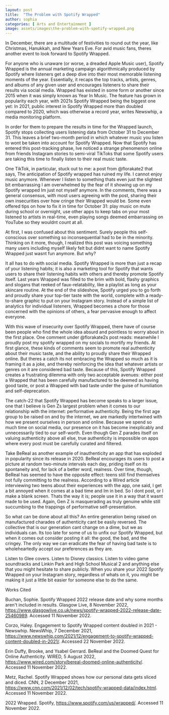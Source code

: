 ```yaml
---
layout: post
title:  "The Problem with Spotify Wrapped"
author: sophia
categories: [ Arts and Entertainment ]
image: assets/images\the-problem-with-spotify-wrapped.png
---
```


In December, there are a multitude of festivities to round out the year, like Christmas, Hanukkah, and  New Years Eve. For avid music fans, theres another event to look forward to  Spotify Wrapped. 

For anyone who is unaware (or worse, a dreaded Apple Music user), Spotify Wrapped is the annual marketing campaign algorithmically produced by Spotify where listeners get a deep dive into their most memorable listening moments of the year. Essentially, it recaps the top tracks, artists, genres, and albums of any given user and encourages listeners to share their results via social media. Wrapped has existed in some form or another since 2015 when it was simply known as Year In Music. The feature has grown in popularity each year, with 2021s Spotify Wrapped being the biggest one yet: In 2021, public interest in Spotify Wrapped more than doubled compared to 2020, which was otherwise a record year, writes Newswhip, a media monitoring platform.

In order for them to prepare the results in time for the Wrapped launch, Spotify stops collecting users listening data from October 31 to December 31. This leaves a brief two-month period in which whatever music you listen to wont be taken into account for Spotify Wrapped. Now that Spotify has entered this post-tracking phase, Ive noticed a strange phenomenon online  from friends Instagram stories to semi-viral TikToks  that some Spotify users are taking this time to finally listen to their real music taste. 

One TikTok, in particular, stuck out to me: a post from @florakate2 that says, The anticipation of Spotify wrapped has ruined my life. I cannot enjoy music anymore. Whenever I listen to something thats even just the slightest bit embarrassing I am overwhelmed by the fear of it showing up on my Spotify wrapped  Im just not myself anymore. In the comments, there was a general consensus, with most users agreeing with the post, sharing their own insecurities over how cringe their Wrapped would be. Some even offered tips on how to fix it in time for October 31: play music on mute during school or overnight, use other apps to keep tabs on your most listened to artists in real-time, even playing songs deemed embarrassing on YouTube so they wouldnt count at all.

At first, I was confused about this sentiment. Surely people this self-conscious over something so inconsequential had to be in the minority. Thinking on it more, though, I realized this post was voicing something many users including myself likely felt but didnt want to name  Spotify Wrapped just wasnt fun anymore. But why?

It all has to do with social media. Spotify Wrapped is more than just a recap of your listening habits; it is also a marketing tool for Spotify that wants users to share their listening habits with others and thereby promote Spotify itself. Last years Wrapped was filled to the brim with bold, flashy graphics and slogans that reeked of faux-relatability, like a playlist as long as your skincare routine. At the end of the slideshow, Spotify urged you to go forth and proudly share your top-tier taste with the world, complete with a ready-to-share graphic to put on your Instagram story. Instead of a simple list of analytics for individual listeners, Wrapped becomes a chore for those concerned with the opinions of others, a fear pervasive enough to affect everyone.

With this wave of insecurity over Spotify Wrapped, there have of course been people who find the whole idea absurd and pointless to worry about in the first place. One comment under @florakate2s post reads: meanwhile I proudly post my spotify wrapped on my socials to mortify my friends. At first glance, these kinds of comments seem to promote real authenticity about their music taste, and the ability to proudly share their Wrapped online. But theres a catch  its not embracing the Wrapped so much as it is framing it as a joke, and thereby reinforcing the idea that whatever artists or genres on it are considered bad taste. Because of this, Spotify Wrapped creates a frustrating dilemma with only two acceptable avenues: either post a Wrapped that has been carefully manufactured to be deemed as having good taste, or post a Wrapped with bad taste under the guise of humiliation and self-deprecation.

The catch-22 that Spotify Wrapped has become speaks to a larger issue, one that I believe is Gen Zs largest problem when it comes to our relationship with the internet: performative authenticity. Being the first age group to be raised on and by the internet, we are markedly intertwined with how we present ourselves in person and online. Because we spend so much time on social media, our presence on it has become inexplicably and unnecessarily tied to our self-worth. Even though Gen Z parades itself on valuing authenticity above all else, true authenticity is impossible on apps where every post must be carefully curated and filtered. 

Take BeReal as another example of inauthenticity  an app that has exploded in popularity since its release in 2020. BeReal encourages its users to post a picture at random two-minute intervals each day, priding itself on its spontaneity and, for lack of a better word, realness. Over time, though, BeReal has seemed to have the opposite effect: teens still find themselves not fully committing to the realness. According to a Wired article interviewing two teens about their experiences with the app, one said, I get a bit annoyed when it comes at a bad time and Im in bed. So I dont post, or I make a blank screen. Thats the way it is; people use it in a way that it wasnt made to be used. Again, Gen Z is masquerading as truly genuine while still succumbing to the trappings of performative self-presentation.

So what can be done about all this? An entire generation being raised on manufactured charades of authenticity cant be easily reversed. The collective that is our generation cant change on a dime, but we as individuals can. Its too late for some of us to unfix our Spotify Wrapped, but when it comes out consider posting it all: the good, the bad, and the cringey. The only way we can eradicate the fear of having bad taste is to wholeheartedly accept our preferences as they are. 

Listen to Glee covers. Listen to Disney classics. Listen to video game soundtracks and Linkin Park and High School Musical 2 and anything else that you might hesitate to share publicly. When you share your 2022 Spotify Wrapped on your Instagram story, regardless of whats on it, you might be making it just a little bit easier for someone else to do the same.

Works Cited

Buchan, Sophie. Spotify Wrapped 2022 release date and why some months aren't included in results. Glasgow Live, 8 November 2022, https://www.glasgowlive.co.uk/news/spotify-wrapped-2022-release-date-25460989. Accessed 11 November 2022.

Corzo, Haley. Engagement to Spotify Wrapped content doubled in 2021 - Newswhip. NewsWhip, 7 December 2021, https://www.newswhip.com/2021/12/engagement-to-spotify-wrapped-content-doubled-in-2021/. Accessed 22 November 2022.

Erin Duffy, Brooke, and Ysabel Gerrard. BeReal and the Doomed Quest for Online Authenticity. WIRED, 5 August 2022, https://www.wired.com/story/bereal-doomed-online-authenticity/. Accessed 11 November 2022.

Metz, Rachel. Spotify Wrapped shows how our personal data gets sliced and diced. CNN, 2 December 2021, https://www.cnn.com/2021/12/02/tech/spotify-wrapped-data/index.html. Accessed 11 November 2022.

2022 Wrapped. Spotify, https://www.spotify.com/us/wrapped/. Accessed 11 November 2022.


